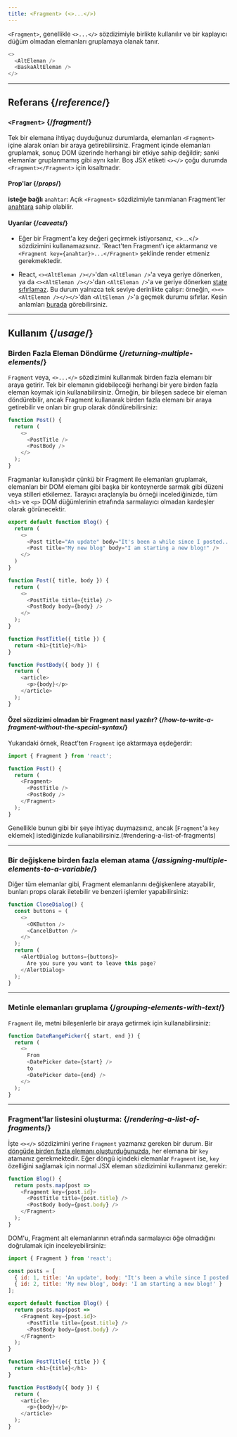 ```yaml
---
title: <Fragment> (<>...</>)
---
```


<Intro>

`<Fragment>`, genellikle `<>...</>` sözdizimiyle birlikte kullanılır ve bir kaplayıcı düğüm olmadan elemanları gruplamaya olanak tanır.

```js
<>
  <AltEleman />
  <BaskaAltEleman />
</>
```

</Intro>

<InlineToc />

---

## Referans {/*reference*/}

### `<Fragment>` {/*fragment*/}

Tek bir elemana ihtiyaç duyduğunuz durumlarda, elemanları `<Fragment>` içine alarak onları bir araya getirebilirsiniz. Fragment içinde elemanları gruplamak, sonuç DOM üzerinde herhangi bir etkiye sahip değildir; sanki elemanlar gruplanmamış gibi aynı kalır. Boş JSX etiketi `<></>` çoğu durumda `<Fragment></Fragment>` için kısaltmadır.

#### Prop'lar {/*props*/}

**isteğe bağlı** `anahtar`: Açık `<Fragment>` sözdizimiyle tanımlanan Fragment'ler  [anahtara](/learn/rendering-lists#keeping-list-items-in-order-with-key) sahip olabilir.

#### Uyarılar {/*caveats*/}

- Eğer bir Fragment'a key değeri geçirmek istiyorsanız, <>...</> sözdizimini kullanamazsınız. 'React'ten Fragment'ı içe aktarmanız ve `<Fragment key={anahtar}>...</Fragment>` şeklinde render etmeniz gerekmektedir.

- React, `<><AltEleman /></>`'dan `<AltEleman />`'a veya geriye dönerken, ya da `<><AltEleman /></>`'dan `<AltEleman />`'a ve geriye dönerken [state sıfırlamaz](/learn/preserving-and-resetting-state). Bu durum yalnızca tek seviye derinlikte çalışır: örneğin, `<><><AltEleman /></></>`'dan `<AltEleman />`'a geçmek durumu sıfırlar. Kesin anlamları [burada](https://gist.github.com/clemmy/b3ef00f9507909429d8aa0d3ee4f986b) görebilirsiniz.



---

## Kullanım {/*usage*/}

### Birden Fazla Eleman Döndürme {/*returning-multiple-elements*/}

`Fragment` veya, `<>...</>` sözdizimini kullanmak birden fazla elemanı bir araya getirir. Tek bir elemanın gidebileceği herhangi bir yere birden fazla eleman koymak için kullanabilirsiniz. Örneğin, bir bileşen sadece bir eleman döndürebilir, ancak Fragment kullanarak birden fazla elemanı bir araya getirebilir ve onları bir grup olarak döndürebilirsiniz:

```js {3,6}
function Post() {
  return (
    <>
      <PostTitle />
      <PostBody />
    </>
  );
}
```

Fragmanlar kullanışlıdır çünkü bir Fragment ile elemanları gruplamak, elemanları bir DOM elemanı gibi başka bir konteynerde sarmak gibi düzeni veya stilleri etkilemez. Tarayıcı araçlarıyla bu örneği incelediğinizde, tüm `<h1>` ve `<p>` DOM düğümlerinin etrafında sarmalayıcı olmadan kardeşler olarak görünecektir.

<Sandpack>

```js
export default function Blog() {
  return (
    <>
      <Post title="An update" body="It's been a while since I posted..." />
      <Post title="My new blog" body="I am starting a new blog!" />
    </>
  )
}

function Post({ title, body }) {
  return (
    <>
      <PostTitle title={title} />
      <PostBody body={body} />
    </>
  );
}

function PostTitle({ title }) {
  return <h1>{title}</h1>
}

function PostBody({ body }) {
  return (
    <article>
      <p>{body}</p>
    </article>
  );
}
```

</Sandpack>

<DeepDive>

#### Özel sözdizimi olmadan bir Fragment nasıl yazılır? {/*how-to-write-a-fragment-without-the-special-syntax*/}

Yukarıdaki örnek, React'ten `Fragment` içe aktarmaya eşdeğerdir:


```js {1,5,8}
import { Fragment } from 'react';

function Post() {
  return (
    <Fragment>
      <PostTitle />
      <PostBody />
    </Fragment>
  );
}
```

Genellikle bunun gibi bir şeye ihtiyaç duymazsınız, ancak [`Fragment`'a `key` eklemek] istediğinizde kullanabilirsiniz.(#rendering-a-list-of-fragments)

</DeepDive>

---

### Bir değişkene birden fazla eleman atama {/*assigning-multiple-elements-to-a-variable*/}

Diğer tüm elemanlar gibi, Fragment elemanlarını değişkenlere atayabilir, bunları props olarak iletebilir ve benzeri işlemler yapabilirsiniz:

```js
function CloseDialog() {
  const buttons = (
    <>
      <OKButton />
      <CancelButton />
    </>
  );
  return (
    <AlertDialog buttons={buttons}>
      Are you sure you want to leave this page?
    </AlertDialog>
  );
}
```

---

### Metinle elemanları gruplama {/*grouping-elements-with-text*/}

`Fragment` ile, metni bileşenlerle bir araya getirmek için kullanabilirsiniz:


```js
function DateRangePicker({ start, end }) {
  return (
    <>
      From
      <DatePicker date={start} />
      to
      <DatePicker date={end} />
    </>
  );
}
```

---

### Fragment'lar listesini oluşturma: {/*rendering-a-list-of-fragments*/}

İşte `<></>` sözdizimini yerine `Fragment` yazmanız gereken bir durum.  Bir [döngüde birden fazla elemanı oluşturduğunuzda](/learn/rendering-lists), her elemana bir `key` atamanız gerekmektedir. Eğer döngü içindeki elemanlar `Fragment` ise, `key` özelliğini sağlamak için normal JSX eleman sözdizimini kullanmanız gerekir:


```js {3,6}
function Blog() {
  return posts.map(post =>
    <Fragment key={post.id}>
      <PostTitle title={post.title} />
      <PostBody body={post.body} />
    </Fragment>
  );
}
```

DOM'u, Fragment alt elemanlarının etrafında sarmalayıcı öğe olmadığını doğrulamak için inceleyebilirsiniz:

<Sandpack>

```js
import { Fragment } from 'react';

const posts = [
  { id: 1, title: 'An update', body: "It's been a while since I posted..." },
  { id: 2, title: 'My new blog', body: 'I am starting a new blog!' }
];

export default function Blog() {
  return posts.map(post =>
    <Fragment key={post.id}>
      <PostTitle title={post.title} />
      <PostBody body={post.body} />
    </Fragment>
  );
}

function PostTitle({ title }) {
  return <h1>{title}</h1>
}

function PostBody({ body }) {
  return (
    <article>
      <p>{body}</p>
    </article>
  );
}
```

</Sandpack>
